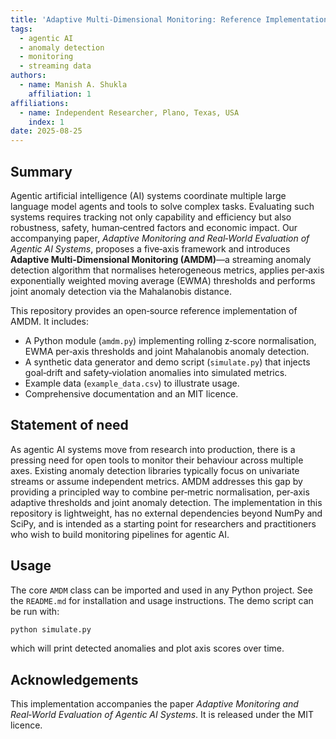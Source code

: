 ```yaml
---
title: 'Adaptive Multi‑Dimensional Monitoring: Reference Implementation'
tags:
  - agentic AI
  - anomaly detection
  - monitoring
  - streaming data
authors:
  - name: Manish A. Shukla
    affiliation: 1
affiliations:
  - name: Independent Researcher, Plano, Texas, USA
    index: 1
date: 2025-08-25
---
```


## Summary

Agentic artificial intelligence (AI) systems coordinate multiple large language model agents and tools to solve complex tasks.  Evaluating such systems requires tracking not only capability and efficiency but also robustness, safety, human‑centred factors and economic impact.  Our accompanying paper, *Adaptive Monitoring and Real‑World Evaluation of Agentic AI Systems*, proposes a five‑axis framework and introduces **Adaptive Multi‑Dimensional Monitoring (AMDM)**—a streaming anomaly detection algorithm that normalises heterogeneous metrics, applies per‑axis exponentially weighted moving average (EWMA) thresholds and performs joint anomaly detection via the Mahalanobis distance.

This repository provides an open‑source reference implementation of AMDM.  It includes:

* A Python module (`amdm.py`) implementing rolling z‑score normalisation, EWMA per‑axis thresholds and joint Mahalanobis anomaly detection.
* A synthetic data generator and demo script (`simulate.py`) that injects goal‑drift and safety‑violation anomalies into simulated metrics.
* Example data (`example_data.csv`) to illustrate usage.
* Comprehensive documentation and an MIT licence.

## Statement of need

As agentic AI systems move from research into production, there is a pressing need for open tools to monitor their behaviour across multiple axes.  Existing anomaly detection libraries typically focus on univariate streams or assume independent metrics.  AMDM addresses this gap by providing a principled way to combine per‑metric normalisation, per‑axis adaptive thresholds and joint anomaly detection.  The implementation in this repository is lightweight, has no external dependencies beyond NumPy and SciPy, and is intended as a starting point for researchers and practitioners who wish to build monitoring pipelines for agentic AI.

## Usage

The core `AMDM` class can be imported and used in any Python project.  See the `README.md` for installation and usage instructions.  The demo script can be run with:

```bash
python simulate.py
```

which will print detected anomalies and plot axis scores over time.

## Acknowledgements

This implementation accompanies the paper *Adaptive Monitoring and Real‑World Evaluation of Agentic AI Systems*.  It is released under the MIT licence.